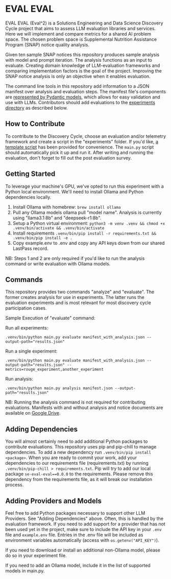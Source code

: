 # EVAL EVAL
EVAL EVAL (Eval^2) is a Solutions Engineering and Data Science Discovery Cycle project that aims to assess LLM evaluation libraries and services. Here we will implement and compare metrics for a shared AI problem space. The chosen problem space is Supplemental Nutrition Assistance Program (SNAP) notice quality analysis. 

Given ten sample SNAP notices this repository produces sample analysis with model and prompt iteration. The analysis functions as an input to evaluate. Creating domain knowledge of LLM-evaluation frameworks and comparing implementation factors is the goal of the project. Improving the SNAP notice analysis is only an objective when it enables evaluation.

The command line tools in this repository add information to a JSON manifest over analysis and evaluation steps. The manifest file's components are [represented by Pydantic models](se_eval_eval/schema.py), which allows for easy validation and use with LLMs. Contributors should add evaluations to the [experiments directory](experiments) as described below.

## How to Contribute
To contribute to the Discovery Cycle, choose an evaluation and/or telemetry framework and create a script in the "experiments" folder. If you'd like, [a template script](experiments/template.py) has been provided for convenience.
The `main.py` script should automatically pick it up and run it. After writing and running the evaluation, don't forget to fill out the post evaluation survey.

## Getting Started
To leverage your machine's GPU, we've opted to run this experiment with a Python local environment. We'll need to install Ollama and Python dependencies locally.

1. Install Ollama with homebrew: `brew install ollama`
2. Pull any Ollama models ollama pull "model name". Analysis is currently using "llama3.1:8b" and "deepseek-r1:8b".
3. Setup a Python virtual environment: `python3 -m venv .venv && chmod +x .venv/bin/activate && .venv/bin/activate`
4. Install requirements `.venv/bin/pip install -r requirements.txt && .venv/bin/pip install -e .`
5. Copy example.env to .env and copy any API keys down from our shared LastPass record.

NB: Steps 1 and 2 are only required if you'd like to run the analysis command or write evaluation with Ollama models.

## Commands
This repository provides two commands "analyze" and "evaluate". The former creates analysis for use in experiments. The latter runs the evaluation experiments and is most relevant for most discovery cycle participation cases.

Sample Execution of "evaluate" command:

Run all experiments:

```shell
.venv/bin/python main.py evaluate manifest_with_analysis.json --output-path="results.json"
```

Run a single experiment:
```shell
.venv/bin/python main.py evaluate manifest_with_analysis.json --output-path="results.json" --metrics=rouge_experiment,another_experiment
```

Run analysis:
```shell
.venv/bin/python main.py analysis manifest.json --output-path="results.json"
```
NB: Running the analysis command is not required for contributing evaluations. Manifests with and without analysis and notice documents are available on [Google Drive](https://drive.google.com/drive/folders/1Ejh-i1ZrF96tY2HBcuOXHsXussracltp?usp=drive_link).

## Adding Dependencies
You will almost certainly need to add additional Python packages to contribute evaluations. This repository uses pip and pip-chill to manage dependencies. To add a new dependency run `.venv/bin/pip install <package>`. When you are ready to commit your work, add your dependencies to our requirements file (requirements.txt) by running `.venv/bin/pip-chill > requirements.txt`. Pip will try to add our local package `se-eval-eval==0.0.0` to the requirements. Please remove this dependency from the requirements file, as it will break our installation process.

## Adding Providers and Models
Feel free to add Python packages necessary to support other LLM Providers. See "Adding Dependencies" above. Often, this is handled by the evaluation framework. If you need to add support for a provider that has not been used yet in the project, make sure to include the API key in your `.env` file and `example.env` file. Entries in the .env file will be included as environment variables automatically (access with `os.getenv("API_KEY")`).

If you need to download or install an additional non-Ollama model, please do so in your experiment file.

If you need to add an Ollama model, include it in the list of supported models in main.py.
